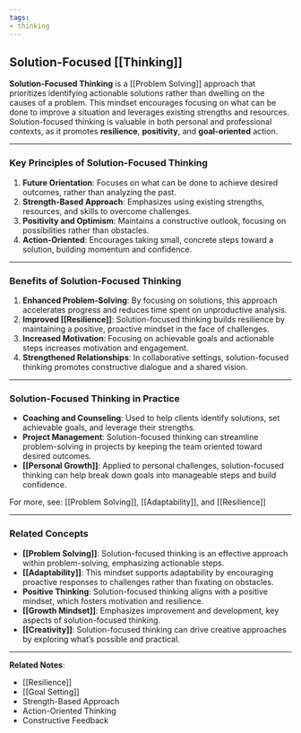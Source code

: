 ```yaml
---
tags:
- thinking
---
```


## Solution-Focused [[Thinking]]

**Solution-Focused Thinking** is a [[Problem Solving]] approach that prioritizes identifying actionable solutions rather than dwelling on the causes of a problem. This mindset encourages focusing on what can be done to improve a situation and leverages existing strengths and resources. Solution-focused thinking is valuable in both personal and professional contexts, as it promotes **resilience**, **positivity**, and **goal-oriented** action.

---

### Key Principles of Solution-Focused Thinking

1. **Future Orientation**: Focuses on what can be done to achieve desired outcomes, rather than analyzing the past.
2. **Strength-Based Approach**: Emphasizes using existing strengths, resources, and skills to overcome challenges.
3. **Positivity and Optimism**: Maintains a constructive outlook, focusing on possibilities rather than obstacles.
4. **Action-Oriented**: Encourages taking small, concrete steps toward a solution, building momentum and confidence.

---

### Benefits of Solution-Focused Thinking

1. **Enhanced Problem-Solving**: By focusing on solutions, this approach accelerates progress and reduces time spent on unproductive analysis.
2. **Improved [[Resilience]]**: Solution-focused thinking builds resilience by maintaining a positive, proactive mindset in the face of challenges.
3. **Increased Motivation**: Focusing on achievable goals and actionable steps increases motivation and engagement.
4. **Strengthened Relationships**: In collaborative settings, solution-focused thinking promotes constructive dialogue and a shared vision.

---

### Solution-Focused Thinking in Practice

- **Coaching and Counseling**: Used to help clients identify solutions, set achievable goals, and leverage their strengths.
- **Project Management**: Solution-focused thinking can streamline problem-solving in projects by keeping the team oriented toward desired outcomes.
- **[[Personal Growth]]**: Applied to personal challenges, solution-focused thinking can help break down goals into manageable steps and build confidence.

For more, see: [[Problem Solving]], [[Adaptability]], and [[Resilience]]

---

### Related Concepts

- **[[Problem Solving]]**: Solution-focused thinking is an effective approach within problem-solving, emphasizing actionable steps.
- **[[Adaptability]]**: This mindset supports adaptability by encouraging proactive responses to challenges rather than fixating on obstacles.
- **Positive Thinking**: Solution-focused thinking aligns with a positive mindset, which fosters motivation and resilience.
- **[[Growth Mindset]]**: Emphasizes improvement and development, key aspects of solution-focused thinking.
- **[[Creativity]]**: Solution-focused thinking can drive creative approaches by exploring what’s possible and practical.

---

**Related Notes**:
- [[Resilience]]
- [[Goal Setting]]
- Strength-Based Approach
- Action-Oriented Thinking
- Constructive Feedback
